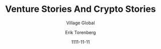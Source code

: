 ---
layout: media
title: Venture Stories And Crypto Stories
date: 1111-11-11
categories: ['Podcasts']
author: ['Village Global', 'Erik Torenberg']
excerpt: .
external_url: https://itunes.apple.com/us/podcast/venture-stories/id1316769266
---